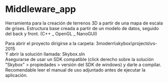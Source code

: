 # Middleware_app
Herramienta para la creación de terrenos 3D a partir de una mapa de escala de grises. Estructura base creada a partir de un modelo de datos, seguido del back y front. (C++ _ OpenGL _ NanoGUI)   

Para abrir el proyecto dirigirse a la carpeta: 3modern\skybox\projects\vs-2015    
Y abrir la solución llamada: Skybox.sln   
Asegurarse de usar un SDK compatible (click derecho sobre la solución "Skybox" > propiedades > versión del SDK de windows) y darle a compilar.    
Recomendable leer el manual de uso adjuntado antes de ejecutar la aplicación.   

  
